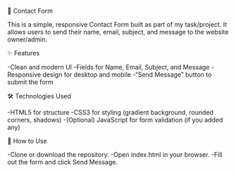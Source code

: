 📩 Contact Form

This is a simple, responsive Contact Form built as part of my task/project. It allows users to send their name, email, subject, and message to the website owner/admin.

✨ Features

-Clean and modern UI
-Fields for Name, Email, Subject, and Message
-Responsive design for desktop and mobile
-“Send Message” button to submit the form

🛠️ Technologies Used

-HTML5 for structure
-CSS3 for styling (gradient background, rounded corners, shadows)
-(Optional) JavaScript for form validation (if you added any)

🚀 How to Use

-Clone or download the repository.
-Open index.html in your browser.
-Fill out the form and click Send Message.
